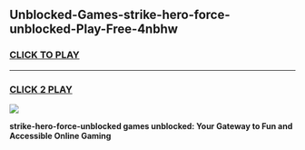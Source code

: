 
## Unblocked-Games-strike-hero-force-unblocked-Play-Free-4nbhw
<h3>
<a href="https://premium76.site?title=strike-hero-force-unblocked&ref=23A">CLICK TO PLAY</a></h3>
<hr>

<h3>
<a href="https://premium76.site?title=strike-hero-force-unblocked&ref=23A">CLICK 2 PLAY</a>
  
</h3>

<a href="https://premium76.site?title=strike-hero-force-unblocked&ref=23A"><img src="https://clearcache.store/games.png"></a>


**strike-hero-force-unblocked games unblocked: Your Gateway to Fun and Accessible Online Gaming**
